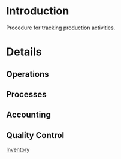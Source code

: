 # Introduction #

Procedure for tracking production activities.

# Details #

## Operations ##

## Processes ##

## Accounting ##

## Quality Control ##

[Inventory](MaterialManagementFramework.md)